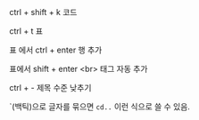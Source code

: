 ctrl + shift + k 코드

ctrl + t 표

표 에서 ctrl + enter 행 추가

표에서 shift + enter \<br> 태그 자동 추가

ctrl + - 제목 수준 낮추기

\`(백틱)으로 글자를 묶으면 `cd..` 이런 식으로 쓸 수 있음.

